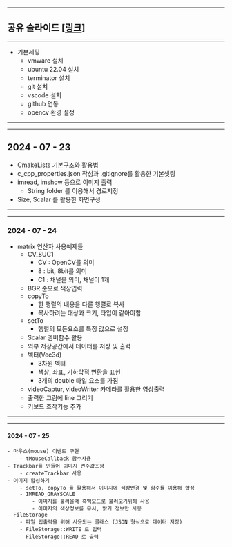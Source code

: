 # 
---
 공유 슬라이드 [[링크](https://docs.google.com/presentation/d/1453nx14DVMk0nBLW7jpt0g6x7a7z2wuNaJKmcVQi4rw/edit?usp=sharing)]
---
---
- 기본세팅
    - vmware 설치
    - ubuntu 22.04 설치
    - terminator 설치
    - git 설치
    - vscode 설치
    - github 연동
    - opencv 환경 설정
---


---
## 2024 - 07 - 23
- CmakeLists 기본구조와 활용법
- c_cpp_properties.json 작성과 .gitignore를 활용한 기본셋팅
- imread, imshow 등으로 이미지 출력
    - String folder 를 이용해서 경로지정
- Size, Scalar 를 활용한 화면구성
---

---
### 2024 - 07 - 24
- matrix 연산자 사용예제들
    - CV_8UC1
        - CV : OpenCV를 의미
        - 8 : bit, 8bit를 의미
        - C1 : 채널을 의미, 채널이 1개
    - BGR 순으로 색상입력
    - copyTo
        - 한 행렬의 내용을 다른 행렬로 복사
        - 복사하려는 대상과 크기, 타입이 같아야함
    - setTo
        - 행렬의 모든요소를 특정 값으로 설정
    - Scalar 멤버함수 활용
    - 외부 저장공간에서 데이터를 저장 및 출력
    - 벡터(Vec3d) 
        - 3차원 벡터
        - 색상, 좌표, 기하학적 변환을 표현
        - 3개의 double 타입 요소를 가짐
    - videoCaptur, videoWriter 카메라를 활용한 영상출력
    - 출력한 그림에 line 그리기
    - 키보드 조작기능 추가
---


---
 #### 2024 - 07 - 25
    - 마우스(mouse) 이벤트 구현    
        - tMouseCallback 함수사용
    - Trackbar를 만들어 이미지 변수값조정
        - createTrackbar 사용
    - 이미지 합성하기
        - setTo, copyTo 를 활용해서 이미지에 색상변경 및 함수를 이용해 합성
        - IMREAD_GRAYSCALE
            - 이미지를 불러올때 흑백모드로 불러오기위해 사용
            - 이미지의 색상정보를 무시, 밝기 정보만 사용
    - FileStorage
        - 파일 입출력을 위해 사용되는 클래스 (JSON 형식으로 데이터 저장)
        - FileStorage::WRITE 로 입력
        - FileStorage::READ 로 출력
    


    